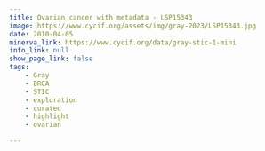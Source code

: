 ```yaml
---
title: Ovarian cancer with metadata - LSP15343
image: https://www.cycif.org/assets/img/gray-2023/LSP15343.jpg
date: 2010-04-05
minerva_link: https://www.cycif.org/data/gray-stic-1-mini
info_link: null
show_page_link: false
tags:
    - Gray
    - BRCA
    - STIC
    - exploration
    - curated
    - highlight
    - ovarian

---
```

